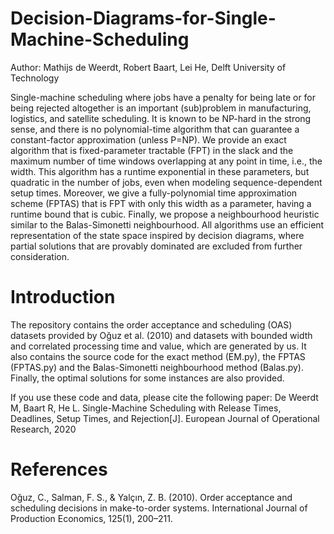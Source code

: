 # Decision-Diagrams-for-Single-Machine-Scheduling
Author: Mathijs de Weerdt, Robert Baart, Lei He, Delft University of Technology

Single-machine scheduling where jobs have a penalty for being late or for being rejected altogether is an important (sub)problem in manufacturing, logistics, and satellite scheduling. It is known to be NP-hard in the strong sense, and there is no polynomial-time algorithm that can guarantee a constant-factor approximation (unless P=NP). We provide an exact algorithm that is fixed-parameter tractable (FPT) in the slack and the maximum number of time windows overlapping at any point in time, i.e., the width. This algorithm has a runtime exponential in these parameters, but quadratic in the number of jobs, even when modeling sequence-dependent setup times. Moreover, we give a fully-polynomial time approximation scheme (FPTAS) that is FPT with only this width as a parameter, having a runtime bound that is cubic. Finally, we propose a neighbourhood heuristic similar to the Balas-Simonetti neighbourhood. All algorithms use an efficient representation of the state space inspired by decision diagrams, where partial solutions that are provably dominated are excluded from further consideration.

# Introduction
The repository contains the order acceptance and scheduling (OAS) datasets provided by Oğuz et al. (2010) and datasets with bounded width and correlated processing time and value, which are generated by us. It also contains the source code for the exact method (EM.py), the FPTAS (FPTAS.py) and the Balas-Simonetti neighbourhood method (Balas.py). Finally, the optimal solutions for some instances are also provided.

If you use these code and data, please cite the following paper: De Weerdt M, Baart R, He L. Single-Machine Scheduling with Release Times, Deadlines, Setup Times, and Rejection[J]. European Journal of Operational Research, 2020

# References
Oğuz, C., Salman, F. S., & Yalçın, Z. B. (2010). Order acceptance and scheduling decisions
in make-to-order systems. International Journal of Production Economics, 125(1),
200–211.
